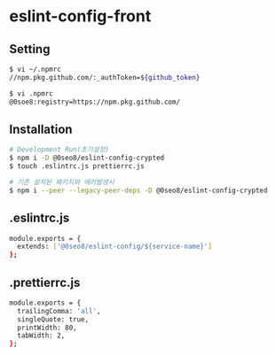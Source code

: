# eslint-config-front

## Setting

```bash
$ vi ~/.npmrc
//npm.pkg.github.com/:_authToken=${github_token}

$ vi .npmrc
@0soe8:registry=https://npm.pkg.github.com/

```

## Installation

```bash
# Development Run(초기설정)
$ npm i -D @0seo8/eslint-config-crypted
$ touch .eslintrc.js prettierrc.js

# 기존 설치된 패키지와 에러발생시
$ npm i --peer --legacy-peer-deps -D @0seo8/eslint-config-crypted
```

## .eslintrc.js

```bash
module.exports = {
  extends: ['@0seo8/eslint-config/${service-name}']
};

```

## .prettierrc.js

```bash
module.exports = {
  trailingComma: 'all',
  singleQuote: true,
  printWidth: 80,
  tabWidth: 2,
};
```
